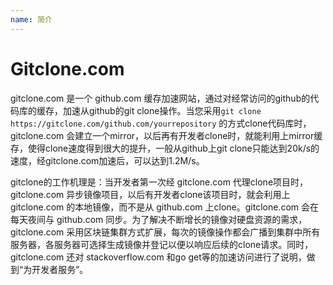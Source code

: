 ```yaml
---
name: 简介
---
```


# Gitclone.com

​gitclone.com 是一个 github.com 缓存加速网站，通过对经常访问的github的代码库的缓存，加速从github的git clone操作。当您采用`git clone https://gitclone.com/github.com/yourrepository` 的方式clone代码库时，gitclone.com 会建立一个mirror，以后再有开发者clone时，就能利用上mirror缓存，使得clone速度得到很大的提升，一般从github上git clone只能达到20k/s的速度，经gitclone.com加速后，可以达到1.2M/s。

​gitclone的工作机理是：当开发者第一次经 gitclone.com 代理clone项目时，gitclone.com 异步镜像项目，以后有开发者clone该项目时，就会利用上 gitclone.com 的本地镜像，而不是从 github.com 上clone。gitclone.com 会在每天夜间与 github.com 同步。为了解决不断增长的镜像对硬盘资源的需求，gitclone.com 采用区块链集群方式扩展，每次的镜像操作都会广播到集群中所有服务器，各服务器可选择生成镜像并登记以便以响应后续的clone请求。同时，gitclone.com 还对 stackoverflow.com 和go get等的加速访问进行了说明，做到“为开发者服务”。